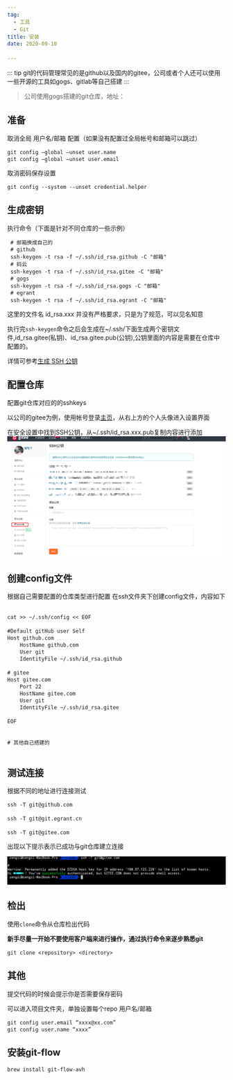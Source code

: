 ```yaml
---
tag:
  - 工具
  - Git
title: 安装
date: 2020-09-10

---
```


::: tip
git的代码管理常见的是github以及国内的gitee，公司或者个人还可以使用一些开源的工具如gogs、gitlab等自己搭建
:::

> 公司使用gogs搭建的git仓库，地址： <!--http://git.egrant.cn/-->


## 准备
取消全局 用户名/邮箱 配置（如果没有配置过全局帐号和邮箱可以跳过）
~~~ shell
git config –global –unset user.name
git config –global –unset user.email
~~~


取消密码保存设置
~~~shell
git config --system --unset credential.helper
~~~

## 生成密钥
执行命令（下面是针对不同仓库的一些示例）
~~~shell
 # 邮箱换成自己的
 # github
 ssh-keygen -t rsa -f ~/.ssh/id_rsa.github -C "邮箱"  
 # 码云
 ssh-keygen -t rsa -f ~/.ssh/id_rsa.gitee -C "邮箱"  
 # gogs
 ssh-keygen -t rsa -f ~/.ssh/id_rsa.gogs -C "邮箱"  
 # egrant
 ssh-keygen -t rsa -f ~/.ssh/id_rsa.egrant -C "邮箱"  
~~~
这里的文件名 id_rsa.xxx 并没有严格要求，只是为了规范，可以见名知意

执行完`ssh-keygen`命令之后会生成在~/.ssh/下面生成两个密钥文件,id_rsa.gitee(私钥)、id_rsa.gitee.pub(公钥),公钥里面的内容是需要在仓库中配置的。

详情可参考[生成 SSH 公钥](https://git-scm.com/book/zh/v2/%E6%9C%8D%E5%8A%A1%E5%99%A8%E4%B8%8A%E7%9A%84-Git-%E7%94%9F%E6%88%90-SSH-%E5%85%AC%E9%92%A5)

## 配置仓库

配置git仓库对应的的sshkeys

以公司的gitee为例，使用帐号登录[主页](https://gitee.com/)，从右上方的个人头像进入设置界面

在安全设置中找到SSH公钥，从~/.ssh/id_rsa.xxx.pub复制内容进行添加
![设置](images/img.png)


## 创建config文件
根据自己需要配置的仓库类型进行配置
在ssh文件夹下创建config文件，内容如下

~~~ shell

cat >> ~/.ssh/config << EOF

#Default gitHub user Self
Host github.com
    HostName github.com
    User git
    IdentityFile ~/.ssh/id_rsa.github

# gitee
Host gitee.com
    Port 22
    HostName gitee.com
    User git
    IdentityFile ~/.ssh/id_rsa.gitee

EOF


# 其他自己搭建的


~~~


## 测试连接

根据不同的地址进行连接测试
~~~shell
ssh -T git@github.com

ssh -T git@git.egrant.cn

ssh -T git@gitee.com
~~~
出现以下提示表示已成功与git仓库建立连接

![测试连接成功](images/img_1.png)

## 检出

使用`clone`命令从仓库检出代码

**新手尽量一开始不要使用客户端来进行操作，通过执行命令来逐步熟悉git**

~~~ shell
git clone <repository> <directory>
~~~


## 其他
提交代码的时候会提示你是否需要保存密码

可以进入项目文件夹，单独设置每个repo 用户名/邮箱

~~~ shell
git config user.email “xxxx@xx.com”
git config user.name “xxxx”
~~~

## 安装git-flow
~~~ shell
brew install git-flow-avh

~~~